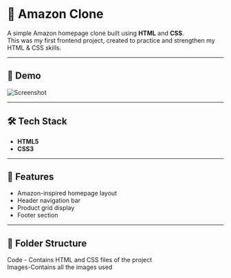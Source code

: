 # 🛒 Amazon Clone

A simple Amazon homepage clone built using **HTML** and **CSS**.  
This was my first frontend project, created to practice and strengthen my HTML & CSS skills.

---

## 📸 Demo
![Screenshot](ScreenshotFullView.png) 

---

## 🛠️ Tech Stack
- **HTML5**
- **CSS3**

---

## 🚀 Features
- Amazon-inspired homepage layout
- Header navigation bar
- Product grid display
- Footer section

---

## 📂 Folder Structure
Code - Contains HTML and CSS files of the project  
Images-Contains all the images used